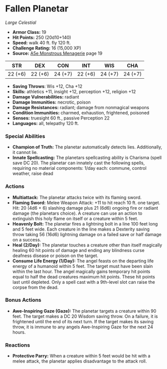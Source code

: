 # Fallen Planetar

*Large* *Celestial*

- **Armor Class:** 19
- **Hit Points:** 250 (20d10+140)
- **Speed:** walk 40 ft. fly 120 ft.
- **Challenge Rating:** 16 (15,000 XP)
- **Source:** [A5e Monstrous Menagerie](https://enpublishingrpg.com/products/level-up-monstrous-menagerie-a5e) page 19

| STR | DEX | CON | INT | WIS | CHA |
| --- | --- | --- | --- | --- | --- |
| 22 (+6) | 22 (+6) | 24 (+7) | 22 (+6) | 24 (+7) | 24 (+7) |

- **Saving Throws**: Wis +12, Cha +12
- **Skills:** athletics +11, insight +12, perception +12, religion +12
- **Damage Vulnerabilities:** radiant
- **Damage Immunities:** necrotic, poison
- **Damage Resistances:** radiant; damage from nonmagical weapons
- **Condition Immunities:** charmed, exhaustion, frightened, poisoned
- **Senses:** truesight 60 ft., passive Perception 22
- **Languages:** all, telepathy 120 ft.

### Special Abilities

- **Champion of Truth:** The planetar automatically detects lies. Additionally, it cannot lie.
- **Innate Spellcasting:** The planetars spellcasting ability is Charisma (spell save DC 20). The planetar can innately cast the following spells, requiring no material components: 1/day each: commune, control weather, raise dead

### Actions

- **Multiattack:** The planetar attacks twice with its flaming sword.
- **Flaming Sword:** Melee Weapon Attack: +11 to hit  reach 10 ft.  one target. Hit: 20 (4d6 + 6) slashing damage plus 21 (6d6) ongoing fire or radiant damage (the planetars choice). A creature can use an action to extinguish this holy flame on itself or a creature within 5 feet.
- **Heavenly Bolt:** The planetar fires a lightning bolt in a line 100 feet long and 5 feet wide. Each creature in the line makes a Dexterity saving throw  taking 56 (16d6) lightning damage on a failed save  or half damage on a success.
- **Heal (2/Day):** The planetar touches a creature other than itself  magically healing 60 hit points of damage and ending any blindness  curse  deafness  disease  or poison on the target.
- **Consume Life Energy (1/Day):** The angel feasts on the departing life energy of a humanoid within 5 feet. The target must have been slain within the last hour. The angel magically gains temporary hit points equal to half the dead creatures maximum hit points. These hit points last until depleted. Only a spell cast with a 9th-level slot can raise the corpse from the dead.

### Bonus Actions

- **Awe-Inspiring Gaze (Gaze):** The planetar targets a creature within 90 feet. The target makes a DC 20 Wisdom saving throw. On a failure, it is frightened until the end of its next turn. If the target makes its saving throw, it is immune to any angels Awe-Inspiring Gaze for the next 24 hours.

### Reactions

- **Protective Parry:** When a creature within 5 feet would be hit with a melee attack, the planetar applies disadvantage to the attack roll.


